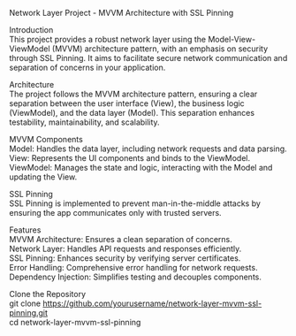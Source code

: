 Network Layer Project - MVVM Architecture with SSL Pinning

Introduction<br />
This project provides a robust network layer using the Model-View-ViewModel (MVVM) architecture pattern, with an emphasis on security through SSL Pinning. It aims to facilitate secure network communication and separation of concerns in your application.

Architecture<br />
The project follows the MVVM architecture pattern, ensuring a clear separation between the user interface (View), the business logic (ViewModel), and the data layer (Model). This separation enhances testability, maintainability, and scalability.

MVVM Components<br />
Model: Handles the data layer, including network requests and data parsing.
View: Represents the UI components and binds to the ViewModel.
ViewModel: Manages the state and logic, interacting with the Model and updating the View.


SSL Pinning<br />
SSL Pinning is implemented to prevent man-in-the-middle attacks by ensuring the app communicates only with trusted servers.

Features<br />
MVVM Architecture: Ensures a clean separation of concerns.<br />
Network Layer: Handles API requests and responses efficiently.<br />
SSL Pinning: Enhances security by verifying server certificates.<br />
Error Handling: Comprehensive error handling for network requests.<br />
Dependency Injection: Simplifies testing and decouples components.<br />


Clone the Repository<br />
git clone https://github.com/yourusername/network-layer-mvvm-ssl-pinning.git<br />
cd network-layer-mvvm-ssl-pinning

